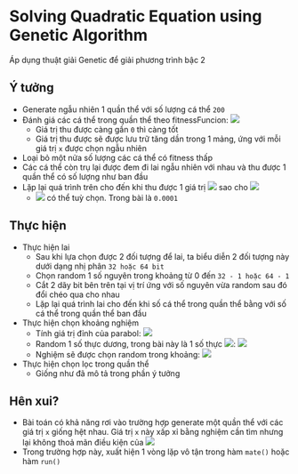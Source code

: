 # Solving Quadratic Equation using Genetic Algorithm  

Áp dụng thuật giải Genetic để giải phương trình bậc 2  

## Ý tưởng  

- Generate ngẫu nhiên 1 quần thể với số lượng cá thể `200`  
- Đánh giá các cá thể trong quần thể theo fitnessFuncion: ![](https://latex.codecogs.com/svg.latex?\inline&space;|ax^{2}&plus;bx&plus;c|)  
    * Giá trị thu được càng gần `0` thì càng tốt  
    * Giá trị thu được sẽ được lưu trữ tăng dần trong 1 mảng, ứng với mỗi giá trị `x` được chọn ngẫu nhiên  
- Loại bỏ một nửa số lượng các cá thể có fitness thấp  
- Các cá thể còn trụ lại được đem đi lai ngẫu nhiên với nhau và thu được 1 quần thể có số lượng như ban đầu  
- Lặp lại quá trình trên cho đến khi thu được 1 giá trị ![](https://latex.codecogs.com/svg.latex?\inline&space;\varepsilon) sao cho ![](https://latex.codecogs.com/svg.latex?\inline&space;|ax_{0}^{2}&plus;bx_{0}&plus;c|\leq&space;\varepsilon)  
    * ![](https://latex.codecogs.com/svg.latex?\inline&space;\varepsilon) có thể tuỳ chọn. Trong bài là `0.0001`  

## Thực hiện  

- Thực hiện lai  
    * Sau khi lựa chọn được 2 đối tượng để lai, ta biểu diễn 2 đối tượng này dưới dạng nhị phân `32 hoặc 64 bit`  
    * Chọn random 1 số nguyên trong khoảng từ 0 đến `32 - 1 hoặc 64 - 1`  
    * Cắt 2 dãy bit bên trên tại vị trí ứng với số nguyên vừa random sau đó đổi chéo qua cho nhau  
    * Lặp lại quá trình lai cho đến khi số cá thể trong quần thể bằng với số cá thể trong quần thể ban đầu  
- Thực hiện chọn khoảng nghiệm  
    * Tính giá trị đỉnh của parabol: ![](https://latex.codecogs.com/svg.latex?\inline&space;-\frac{b}{2a})  
    * Random 1 số thực dương, trong bài này là 1 số thực ![](https://latex.codecogs.com/svg.latex?\inline&space;b_{0}): ![](https://latex.codecogs.com/svg.latex?\inline&space;0\leq&space;b_{0}\leq&space;10)  
    * Nghiệm sẽ được chọn random trong khoảng: ![](https://latex.codecogs.com/svg.latex?\inline&space;x_{0}-b_{0}\leq&space;x\leq&space;x_{0}&plus;b_{0})  
- Thực hiện chọn lọc trong quần thể  
    * Giống như đã mô tả trong phần ý tưởng  

## Hên xui?  

- Bài toán có khả năng rơi vào trường hợp generate một quần thể với các giá trị `x` giống hệt nhau. Giá trị `x` này xấp xỉ bằng nghiệm cần tìm nhưng lại không thoả mãn điều kiện của ![](https://latex.codecogs.com/svg.latex?\inline&space;\varepsilon)  
- Trong trường hợp này, xuất hiện 1 vòng lặp vô tận trong hàm `mate()` hoặc hàm `run()`  
